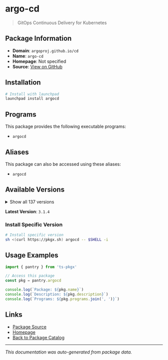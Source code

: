 # argo-cd

> GitOps Continuous Delivery for Kubernetes

## Package Information

- **Domain**: `argoproj.github.io/cd`
- **Name**: `argo-cd`
- **Homepage**: Not specified
- **Source**: [View on GitHub](https://github.com/pkgxdev/pantry/tree/main/projects/argoproj.github.io/cd/package.yml)

## Installation

```bash
# Install with launchpad
launchpad install argocd
```

## Programs

This package provides the following executable programs:

- `argocd`

## Aliases

This package can also be accessed using these aliases:

- `argocd`

## Available Versions

<details>
<summary>Show all 137 versions</summary>

- `3.1.4`, `3.1.3`, `3.1.2`, `3.1.1`, `3.1.0`
- `3.0.16`, `3.0.15`, `3.0.14`, `3.0.13`, `3.0.12`
- `3.0.11`, `3.0.6`, `3.0.5`, `3.0.4`, `3.0.3`
- `3.0.2`, `3.0.1`, `3.0.0`, `2.14.17`, `2.14.16`
- `2.14.15`, `2.14.14`, `2.14.13`, `2.14.12`, `2.14.11`
- `2.14.10`, `2.14.9`, `2.14.7`, `2.14.6`, `2.14.5`
- `2.14.4`, `2.14.3`, `2.14.2`, `2.14.1`, `2.14.0`
- `2.13.9`, `2.13.7`, `2.13.6`, `2.13.5`, `2.13.4`
- `2.13.3`, `2.13.2`, `2.13.1`, `2.13.0`, `2.12.12`
- `2.12.11`, `2.12.10`, `2.12.9`, `2.12.8`, `2.12.7`
- `2.12.6`, `2.12.5`, `2.12.4`, `2.12.3`, `2.12.2`
- `2.12.1`, `2.12.0`, `2.11.13`, `2.11.12`, `2.11.11`
- `2.11.10`, `2.11.9`, `2.11.8`, `2.11.7`, `2.11.6`
- `2.11.5`, `2.11.4`, `2.11.3`, `2.11.2`, `2.11.1`
- `2.11.0`, `2.10.18`, `2.10.17`, `2.10.16`, `2.10.15`
- `2.10.14`, `2.10.13`, `2.10.12`, `2.10.11`, `2.10.10`
- `2.10.9`, `2.10.8`, `2.10.7`, `2.10.6`, `2.10.5`
- `2.10.4`, `2.10.3`, `2.10.2`, `2.10.1`, `2.10.0`
- `2.9.22`, `2.9.21`, `2.9.20`, `2.9.19`, `2.9.18`
- `2.9.17`, `2.9.16`, `2.9.15`, `2.9.14`, `2.9.13`
- `2.9.12`, `2.9.11`, `2.9.10`, `2.9.9`, `2.9.7`
- `2.9.6`, `2.9.5`, `2.9.4`, `2.9.3`, `2.9.2`
- `2.9.1`, `2.9.0`, `2.8.21`, `2.8.20`, `2.8.19`
- `2.8.18`, `2.8.17`, `2.8.16`, `2.8.15`, `2.8.14`
- `2.8.12`, `2.8.11`, `2.8.10`, `2.8.9`, `2.8.8`
- `2.8.7`, `2.8.6`, `2.8.5`, `2.8.4`, `2.8.3`
- `2.8.2`, `2.7.18`, `2.7.17`, `2.7.16`, `2.7.15`
- `2.7.14`, `2.6.15`

</details>

**Latest Version**: `3.1.4`

### Install Specific Version

```bash
# Install specific version
sh <(curl https://pkgx.sh) argocd -- $SHELL -i
```

## Usage Examples

```typescript
import { pantry } from 'ts-pkgx'

// Access this package
const pkg = pantry.argocd

console.log(`Package: ${pkg.name}`)
console.log(`Description: ${pkg.description}`)
console.log(`Programs: ${pkg.programs.join(', ')}`)
```

## Links

- [Package Source](https://github.com/pkgxdev/pantry/tree/main/projects/argoproj.github.io/cd/package.yml)
- [Homepage](#)
- [Back to Package Catalog](../../../package-catalog.md)

---

*This documentation was auto-generated from package data.*
